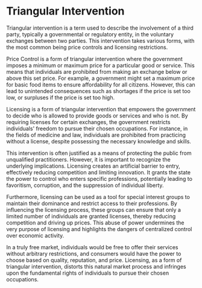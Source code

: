 # Triangular Intervention

Triangular intervention is a term used to describe the involvement of a third party, typically a governmental or regulatory entity, in the voluntary exchanges between two parties. This intervention takes various forms, with the most common being price controls and licensing restrictions.

Price Control is a form of triangular intervention where the government imposes a minimum or maximum price for a particular good or service. This means that individuals are prohibited from making an exchange below or above this set price. For example, a government might set a maximum price for basic food items to ensure affordability for all citizens. However, this can lead to unintended consequences such as shortages if the price is set too low, or surpluses if the price is set too high.

Licensing is a form of triangular intervention that empowers the government to decide who is allowed to provide goods or services and who is not. By requiring licenses for certain exchanges, the government restricts individuals' freedom to pursue their chosen occupations. For instance, in the fields of medicine and law, individuals are prohibited from practicing without a license, despite possessing the necessary knowledge and skills.

This intervention is often justified as a means of protecting the public from unqualified practitioners. However, it is important to recognize the underlying implications. Licensing creates an artificial barrier to entry, effectively reducing competition and limiting innovation. It grants the state the power to control who enters specific professions, potentially leading to favoritism, corruption, and the suppression of individual liberty.

Furthermore, licensing can be used as a tool for special interest groups to maintain their dominance and restrict access to their professions. By influencing the licensing process, these groups can ensure that only a limited number of individuals are granted licenses, thereby reducing competition and driving up prices. This abuse of power undermines the very purpose of licensing and highlights the dangers of centralized control over economic activity.

In a truly free market, individuals would be free to offer their services without arbitrary restrictions, and consumers would have the power to choose based on quality, reputation, and price. Licensing, as a form of triangular intervention, distorts this natural market process and infringes upon the fundamental rights of individuals to pursue their chosen occupations.


